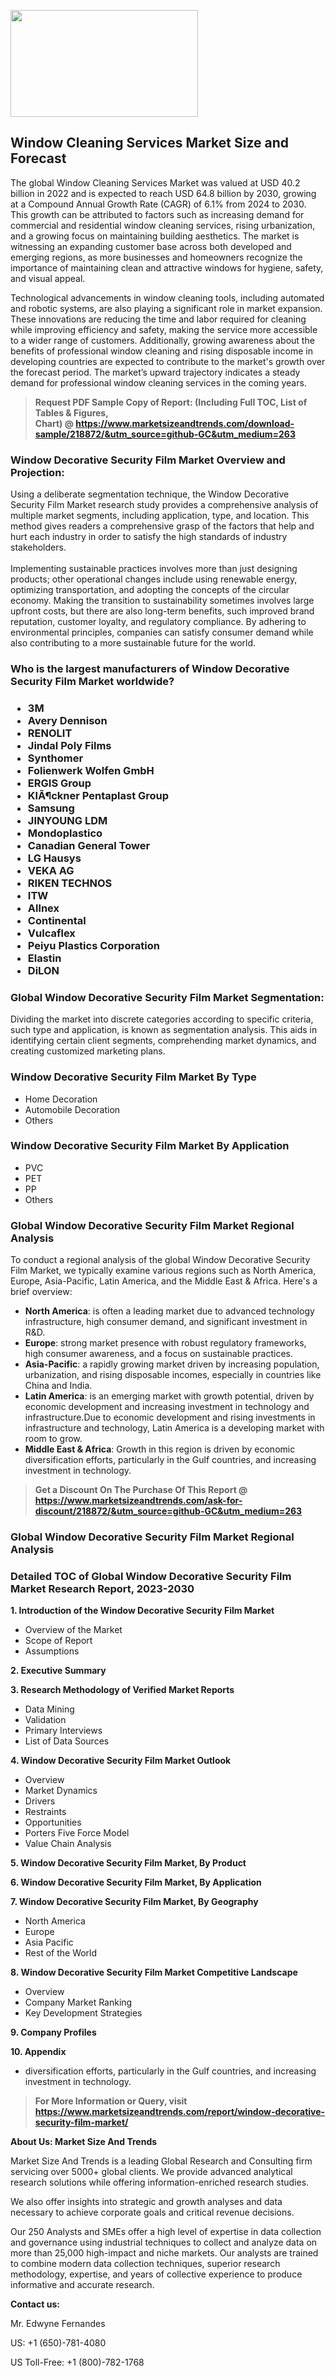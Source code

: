 <p><img class="alignnone size-medium wp-image-20088" src="https://ffe5etoiles.com/wp-content/uploads/2024/12/MST1-300x171.png" alt="" width="300" height="171" /></p><h2>Window Cleaning Services Market Size and Forecast</h2><p>The global Window Cleaning Services Market was valued at USD 40.2 billion in 2022 and is expected to reach USD 64.8 billion by 2030, growing at a Compound Annual Growth Rate (CAGR) of 6.1% from 2024 to 2030. This growth can be attributed to factors such as increasing demand for commercial and residential window cleaning services, rising urbanization, and a growing focus on maintaining building aesthetics. The market is witnessing an expanding customer base across both developed and emerging regions, as more businesses and homeowners recognize the importance of maintaining clean and attractive windows for hygiene, safety, and visual appeal.</p><p>Technological advancements in window cleaning tools, including automated and robotic systems, are also playing a significant role in market expansion. These innovations are reducing the time and labor required for cleaning while improving efficiency and safety, making the service more accessible to a wider range of customers. Additionally, growing awareness about the benefits of professional window cleaning and rising disposable income in developing countries are expected to contribute to the market's growth over the forecast period. The market’s upward trajectory indicates a steady demand for professional window cleaning services in the coming years.</p></p><blockquote id="" class=""><strong>Request PDF Sample Copy of Report: (Including Full TOC, List of Tables &amp; Figures, Chart)&nbsp;@&nbsp;<strong><a href="https://www.marketsizeandtrends.com/download-sample/218872/&utm_source=github-GC&utm_medium=263" target="_blank">https://www.marketsizeandtrends.com/download-sample/218872/&utm_source=github-GC&utm_medium=263</a></strong></strong></blockquote><h3 id="" class="">Window Decorative Security Film Market&nbsp;Overview and Projection:</h3><p id="" class="">Using a deliberate segmentation technique, the Window Decorative Security Film Market research study provides a comprehensive analysis of multiple market segments, including application, type, and location. This method gives readers a comprehensive grasp of the factors that help and hurt each industry in order to satisfy the high standards of industry stakeholders. <br /> <br />Implementing sustainable practices involves more than just designing products; other operational changes include using renewable energy, optimizing transportation, and adopting the concepts of the circular economy. Making the transition to sustainability sometimes involves large upfront costs, but there are also long-term benefits, such improved brand reputation, customer loyalty, and regulatory compliance. By adhering to environmental principles, companies can satisfy consumer demand while also contributing to a more sustainable future for the world.</p><h3 id="" class="">Who is the largest manufacturers of&nbsp;Window Decorative Security Film Market worldwide?</h3><h3 class=""><p><ul><li>3M </li><li> Avery Dennison </li><li> RENOLIT </li><li> Jindal Poly Films </li><li> Synthomer </li><li> Folienwerk Wolfen GmbH </li><li> ERGIS Group </li><li> KlÃ¶ckner Pentaplast Group </li><li> Samsung </li><li> JINYOUNG LDM </li><li> Mondoplastico </li><li> Canadian General Tower </li><li> LG Hausys </li><li> VEKA AG </li><li> RIKEN TECHNOS </li><li> ITW </li><li> Allnex </li><li> Continental </li><li> Vulcaflex </li><li> Peiyu Plastics Corporation </li><li> Elastin </li><li> DiLON</li></ul></p></h3><h3 id="" class="">Global&nbsp;Window Decorative Security Film Market Segmentation:</h3><p id="" class="">Dividing the market into discrete categories according to specific criteria, such type and application, is known as segmentation analysis. This aids in identifying certain client segments, comprehending market dynamics, and creating customized marketing plans.</p><h3 id="" class="">Window Decorative Security Film Market&nbsp;By Type</h3><p><p><ul><li>Home Decoration</li><li> Automobile Decoration</li><li> Others</p></li></ul></p></p><h3 id="" class="">Window Decorative Security Film Market&nbsp;By Application</h3><p class=""><p><ul><li>PVC</li><li> PET</li><li> PP</li><li> Others</li></ul></p></p><h3 id="" class="">Global Window Decorative Security Film Market Regional Analysis</h3><p id="" class="">To conduct a regional analysis of the global Window Decorative Security Film Market, we typically examine various regions such as North America, Europe, Asia-Pacific, Latin America, and the Middle East &amp; Africa. Here's a brief overview:</p><ul><li><strong>North America</strong>: is often a leading market due to advanced technology infrastructure, high consumer demand, and significant investment in R&amp;D.</li><li><strong>Europe</strong>: strong market presence with robust regulatory frameworks, high consumer awareness, and a focus on sustainable practices.</li><li><strong>Asia-Pacific</strong>: a rapidly growing market driven by increasing population, urbanization, and rising disposable incomes, especially in countries like China and India.</li><li><strong>Latin America</strong>: is an emerging market with growth potential, driven by economic development and increasing investment in technology and infrastructure.Due to economic development and rising investments in infrastructure and technology, Latin America is a developing market with room to grow.</li><li><strong>Middle East &amp; Africa</strong>: Growth in this region is driven by economic diversification efforts, particularly in the Gulf countries, and increasing investment in technology.</li></ul><blockquote id="" class=""><strong>Get a Discount On The Purchase Of This Report @ <strong><a href="https://www.marketsizeandtrends.com/ask-for-discount/218872/&utm_source=github-GC&utm_medium=263" target="_blank">https://www.marketsizeandtrends.com/ask-for-discount/218872/&utm_source=github-GC&utm_medium=263</a></strong></strong></blockquote><h3 id="" class="">Global Window Decorative Security Film Market Regional Analysis</h3><h3 id="" class="">Detailed TOC of Global Window Decorative Security Film Market Research Report, 2023-2030</h3><p id="" class=""><strong>1. Introduction of the Window Decorative Security Film Market</strong></p><ul><li>Overview of the Market</li><li>Scope of Report</li><li>Assumptions</li></ul><p id="" class=""><strong>2. Executive Summary</strong></p><p id="" class=""><strong>3. Research Methodology of Verified Market Reports</strong></p><ul><li>Data Mining</li><li>Validation</li><li>Primary Interviews</li><li>List of Data Sources</li></ul><p id="" class=""><strong>4. Window Decorative Security Film Market Outlook</strong></p><ul><li>Overview</li><li>Market Dynamics</li><li>Drivers</li><li>Restraints</li><li>Opportunities</li><li>Porters Five Force Model</li><li>Value Chain Analysis</li></ul><p id="" class=""><strong>5. Window Decorative Security Film Market, By Product</strong></p><p id="" class=""><strong>6. Window Decorative Security Film Market, By Application</strong></p><p id="" class=""><strong>7. Window Decorative Security Film Market, By Geography</strong></p><ul><li>North America</li><li>Europe</li><li>Asia Pacific</li><li>Rest of the World</li></ul><p id="" class=""><strong>8. Window Decorative Security Film Market Competitive Landscape</strong></p><ul><li>Overview</li><li>Company Market Ranking</li><li>Key Development Strategies</li></ul><p id="" class=""><strong>9. Company Profiles</strong></p><p id="" class=""><strong>10. Appendix</strong></p><ul><li>diversification efforts, particularly in the Gulf countries, and increasing investment in technology.</li></ul><blockquote id="" class=""><strong>For More Information or Query, visit <strong><strong><a href="https://www.marketsizeandtrends.com/report/window-decorative-security-film-market/" target="_blank">https://www.marketsizeandtrends.com/report/window-decorative-security-film-market/</a></strong></strong></strong></blockquote><p id="" class=""><strong>About Us: Market Size And Trends</strong></p><p id="" class="">Market Size And Trends is a leading Global Research and Consulting firm servicing over 5000+ global clients. We provide advanced analytical research solutions while offering information-enriched research studies.</p><p id="" class="">We also offer insights into strategic and growth analyses and data necessary to achieve corporate goals and critical revenue decisions.</p><p id="" class="">Our 250 Analysts and SMEs offer a high level of expertise in data collection and governance using industrial techniques to collect and analyze data on more than 25,000 high-impact and niche markets. Our analysts are trained to combine modern data collection techniques, superior research methodology, expertise, and years of collective experience to produce informative and accurate research.</p><p id="" class=""><strong>Contact us:</strong></p><p id="" class="">Mr. Edwyne Fernandes</p><p id="" class="">US: +1 (650)-781-4080</p><p id="" class="">US Toll-Free: +1 (800)-782-1768</p>

